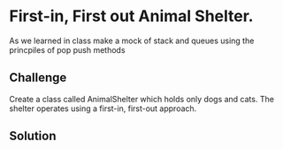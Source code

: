 # First-in, First out Animal Shelter.
As we learned in class make a mock of stack and queues using the princpiles of pop push methods

## Challenge
Create a class called AnimalShelter which holds only dogs and cats. The shelter operates using a first-in, first-out approach.
## Solution
<!-- Embedded whiteboard image -->